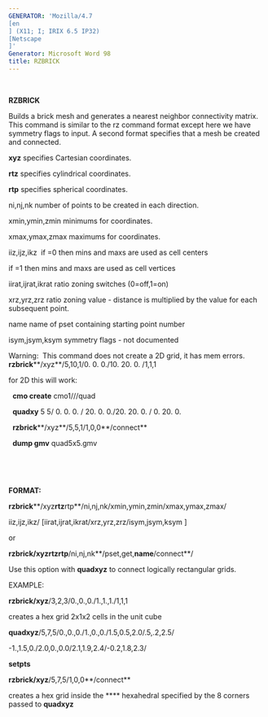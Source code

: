 ```yaml
---
GENERATOR: 'Mozilla/4.7 
[en
] (X11; I; IRIX 6.5 IP32) 
[Netscape
]'
Generator: Microsoft Word 98
title: RZBRICK
---
```


 

 **RZBRICK**

Builds a brick mesh and generates a nearest neighbor connectivity
matrix. This command is similar to the rz command format except here we
have symmetry flags to input. A second format specifies that a mesh be
created and connected.

**xyz** specifies Cartesian coordinates.

**rtz** specifies cylindrical coordinates.

**rtp** specifies spherical coordinates.

ni,nj,nk number of points to be created in each direction.

xmin,ymin,zmin minimums for coordinates.

xmax,ymax,zmax maximums for coordinates.

iiz,ijz,ikz  if =0 then mins and maxs are used as cell centers

if =1 then mins and maxs are used as cell vertices

iirat,ijrat,ikrat ratio zoning switches (0=off,1=on)

xrz,yrz,zrz ratio zoning value - distance is multiplied by the value for
each subsequent point.

name name of pset containing starting point number

isym,jsym,ksym symmetry flags - not documented

Warning:  This command does not create a 2D grid, it has mem errors. 
**rzbrick****/xyz**/5,10,1/0. 0. 0./10. 20. 0. /1,1,1

for 2D this will work:

  **cmo create** cmo1///quad

  **quadxy** 5 5/ 0. 0. 0. / 20. 0. 0./20. 20. 0. / 0. 20. 0.

  **rzbrick****/xyz**/5,5,1/1,0,0**/connect**

  **dump gmv** quad5x5.gmv

 

 

**FORMAT:**

**rzbrick****/xyz****rtz****rtp**/ni,nj,nk/xmin,ymin,zmin/xmax,ymax,zmax/

iiz,ijz,ikz/
[iirat,ijrat,ikrat/xrz,yrz,zrz/isym,jsym,ksym
]

or

**rzbrick/xyzrtzrtp**/ni,nj,nk**/pset,get,**name**/connect**/

Use this option with **quadxyz** to connect logically rectangular grids.

EXAMPLE:

**rzbrick/xyz**/3,2,3/0.,0.,0./1.,1.,1./1,1,1

creates a hex grid 2x1x2 cells in the unit cube

**quadxyz**/5,7,5/0.,0.,0./1.,0.,0./1.5,0.5,2.0/.5,.2,2.5/

-1.,1.5,0./2.0,0.,0.0/2.1,1.9,2.4/-0.2,1.8,2.3/

**setpts**

**rzbrick/xyz**/5,7,5/1,0,0**/connect**

creates a hex grid inside the **** hexahedral specified by the 8 corners
passed to **quadxyz**
